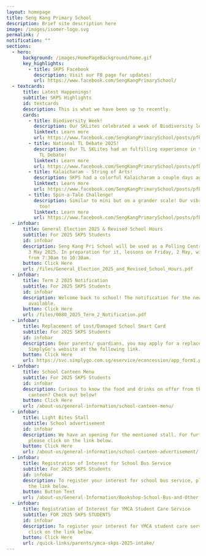 ```yaml
---
layout: homepage
title: Seng Kang Primary School
description: Brief site description here
image: /images/isomer-logo.svg
permalink: /
notification: ""
sections:
  - hero:
      background: /images/HomePageBackground/home.gif
      key_highlights:
        - title: SKPS Facebook
          description: Visit our FB page for updates!
          url: https://www.facebook.com/SengKangPrimarySchool/
  - textcards:
      title: Latest Happenings!
      subtitle: SKPS Highlights
      id: textcards
      description: This is what we have been up to recently.
      cards:
        - title: Biodiversity Week!
          description: Our SKLites celebrated a week of Biodiversity learning recently!
          linktext: Learn more
          url: https://www.facebook.com/SengKangPrimarySchool/posts/pfbid02dXMf5Snqy1XTnA4c1GKSb98RMb6G18JnU21XHCFeHqyRXoqejQJsHfp6CneR5cVml
        - title: National TL Debate 2025!
          description: Our TL SKLites had an fulfilling experience in this year's National
            TL Debate!
          linktext: Learn more
          url: https://www.facebook.com/SengKangPrimarySchool/posts/pfbid02Dynk8wBuEebkWvkrV4tYUCowMGQgVxLtDKYz1aUjGAbWDH3HGWeWR2rJ4eiK7un8l
        - title: Kalaicharam - String of Arts!
          description: SKPS had a colorful Kalaicharam a couple days ago!
          linktext: Learn more
          url: https://www.facebook.com/SengKangPrimarySchool/posts/pfbid037MazXVVVxbiqKQL1rN1FobPCstNycPeWd57129TGze9YY8D5FPVFMfyY9HNXhqLSl
        - title: Spin-a-Tale Challenge!
          description: Similar to mini but on a grander scale! Our vibrant PSG chipped in
            too!
          linktext: Learn more
          url: https://www.facebook.com/SengKangPrimarySchool/posts/pfbid02sopVp4XxW6Anz7tCXQtqU8awibhg7ugHex5XsU2FfEEmKeB8xKRXtWbPgucjcsjTl
  - infobar:
      title: General Election 2025 & Revised School Hours
      subtitle: For 2025 SKPS Students
      id: infobar
      description: Seng Kang Pri School will be used as a Polling Centre for GE2025 on
        3 May 2025. In preparation for it, lessons on Friday, 2 May, will be
        from 7:30am to 10:30am.
      button: Click Here
      url: /files/General_Election_2025_and_Revised_School_Hours.pdf
  - infobar:
      title: Term 2 2025 Notification
      subtitle: For 2025 SKPS Students
      id: infobar
      description: Welcome back to school! The notification for the new term is now
        available.
      button: Click Here
      url: /files/0080_2025_Term_2_Notification.pdf
  - infobar:
      title: Replacement of Lost/Damaged School Smart Card
      subtitle: For 2025 SKPS Students
      id: infobar
      description: Dear parents/ guardians, you may apply for a replacement card via
        SimplyGo's website at the following link.
      button: Click Here
      url: https://svc.simplygo.com.sg/eservice/econcession/app_form1.php?app_type=2
  - infobar:
      title: School Canteen Menu
      subtitle: For 2025 SKPS Students
      id: infobar
      description: Curious to know the food and drinks on offer from the school
        canteen? Check out below!
      button: Click Here
      url: /about-us/general-information/school-canteen-menu/
  - infobar:
      title: Light Bites Stall
      subtitle: School advertisement
      id: infobar
      description: We have an opening for the mentioned stall. For further details,
        please click on the link below.
      button: Click Here
      url: /about-us/general-information/school-canteen-advertisement/
  - infobar:
      title: Registration of Interest for School Bus Service
      subtitle: For 2025 SKPS Students
      id: infobar
      description: To register your interest for school bus service, please click on
        the link below.
      button: Button Text
      url: /about-us/General-Information/Bookshop-School-Bus-and-Other-Services/
  - infobar:
      title: Registration of Interest for YMCA Student Care Service
      subtitle: FOR 2025 SKPS STUDENTS
      id: infobar
      description: To register your interest for YMCA student care service, please
        click on the link below.
      button: Click Here
      url: /quick-links/parents/ymca-skps-2025-intake/
---
```

